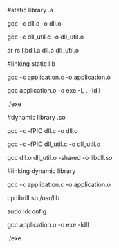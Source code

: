 #static library .a

gcc -c dll.c -o dll.o

gcc -c dll_util.c -o dll_util.o

ar rs libdll.a dll.o dll_util.o

#linking static lib

gcc -c application.c -o application.o

gcc application.o -o exe -L . -ldll

./exe

#dynamic library .so

gcc -c -fPIC dll.c -o dll.o

gcc -c -fPIC dll_util.c -o dll_util.o

gcc dll.o dll_util.o -shared -o libdll.so

#linking dynamic library

gcc -c application.c -o application.o

cp libdll.so /usr/lib

sudo ldconfig

gcc application.o -o exe -ldll

./exe
